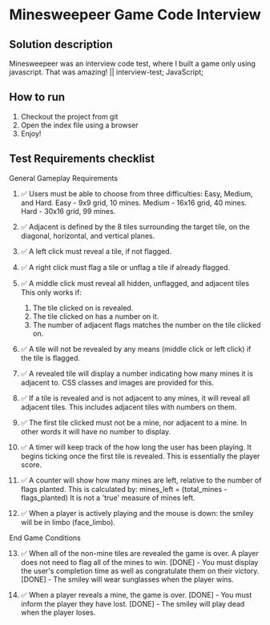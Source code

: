 # Minesweepeer Game Code Interview


## Solution description

Minesweepeer was an interview code test, where I built a game only using javascript. That was amazing! || interview-test; JavaScript;



## How to run

1. Checkout the project from git
2. Open the index file using a browser
3. Enjoy!

## Test Requirements checklist

General Gameplay Requirements

1. ✅  Users must be able to choose from three difficulties: Easy, Medium, and Hard.
  Easy - 9x9 grid, 10 mines.
  Medium - 16x16 grid, 40 mines.
  Hard - 30x16 grid, 99 mines.

2. ✅  Adjacent is defined by the 8 tiles surrounding the target tile, on the diagonal, horizontal, and vertical planes. 

3. ✅  A left click must reveal a tile, if not flagged.
4. ✅  A right click must flag a tile or unflag a tile if already flagged.
5. ✅  A middle click must reveal all hidden, unflagged, and adjacent tiles
  This only works if: 
      1. The tile clicked on is revealed.
      2. The tile clicked on has a number on it. 
      3. The number of adjacent flags matches the number on the tile clicked on.

6. ✅  A tile will not be revealed by any means (middle click or left click) if the tile is flagged.

7. ✅  A revealed tile will display a number indicating how many mines it is adjacent to. CSS classes and images are provided for this.

8. ✅  If a tile is revealed and is not adjacent to any mines, it will reveal all adjacent tiles. This includes adjacent tiles with numbers on them.

9. ✅  The first tile clicked must not be a mine, nor adjacent to a mine. In other words it will have no number to display.

10. ✅  A timer will keep track of the how long the user has been playing. It begins ticking once the first tile is revealed.
  This is essentially the player score.

11. ✅  A counter will show how many mines are left, relative to the number of flags planted.
  This is calculated by: mines_left = (total_mines - flags_planted)
  It is not a 'true' measure of mines left.

12. ✅  When a player is actively playing and the mouse is down: the smiley will be in limbo (face_limbo).

End Game Conditions

13. ✅  When all of the non-mine tiles are revealed the game is over. A player does not need to flag all of the mines to win.
  [DONE] - You must display the user's completion time as well as congratulate them on their victory.
  [DONE] - The smiley will wear sunglasses when the player wins.
  
14. ✅   When a player reveals a mine, the game is over.
  [DONE] - You must inform the player they have lost.
  [DONE] - The smiley will play dead when the player loses. 
